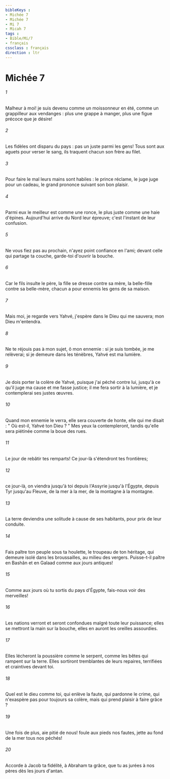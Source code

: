 ```yaml
---
bibleKeys : 
- Michée 7
- Michée 7
- Mi 7
- Micah 7
tags : 
- Bible/Mi/7
- français
cssclass : français
direction : ltr
---
```


# Michée 7

###### 1
Malheur à moi! je suis devenu comme un moissonneur en été, comme un grappilleur aux vendanges : plus une grappe à manger, plus une figue précoce que je désire! 
###### 2
Les fidèles ont disparu du pays : pas un juste parmi les gens! Tous sont aux aguets pour verser le sang, ils traquent chacun son frère au filet. 
###### 3
Pour faire le mal leurs mains sont habiles : le prince réclame, le juge juge pour un cadeau, le grand prononce suivant son bon plaisir. 
###### 4
Parmi eux le meilleur est comme une ronce, le plus juste comme une haie d'épines. Aujourd'hui arrive du Nord leur épreuve; c'est l'instant de leur confusion. 
###### 5
Ne vous fiez pas au prochain, n'ayez point confiance en l'ami; devant celle qui partage ta couche, garde-toi d'ouvrir la bouche. 
###### 6
Car le fils insulte le père, la fille se dresse contre sa mère, la belle-fille contre sa belle-mère, chacun a pour ennemis les gens de sa maison. 
###### 7
Mais moi, je regarde vers Yahvé, j'espère dans le Dieu qui me sauvera; mon Dieu m'entendra. 
###### 8
Ne te réjouis pas à mon sujet, ô mon ennemie : si je suis tombée, je me relèverai; si je demeure dans les ténèbres, Yahvé est ma lumière. 
###### 9
Je dois porter la colère de Yahvé, puisque j'ai péché contre lui, jusqu'à ce qu'il juge ma cause et me fasse justice; il me fera sortir à la lumière, et je contemplerai ses justes œuvres. 
###### 10
Quand mon ennemie le verra, elle sera couverte de honte, elle qui me disait : " Où est-il, Yahvé ton Dieu ? " Mes yeux la contempleront, tandis qu'elle sera piétinée comme la boue des rues. 
###### 11
Le jour de rebâtir tes remparts! Ce jour-là s'étendront tes frontières; 
###### 12
ce jour-là, on viendra jusqu'à toi depuis l'Assyrie jusqu'à l'Égypte, depuis Tyr jusqu'au Fleuve, de la mer à la mer, de la montagne à la montagne. 
###### 13
La terre deviendra une solitude à cause de ses habitants, pour prix de leur conduite. 
###### 14
Fais paître ton peuple sous ta houlette, le troupeau de ton héritage, qui demeure isolé dans les broussailles, au milieu des vergers. Puisse-t-il paître en Bashân et en Galaad comme aux jours antiques! 
###### 15
Comme aux jours où tu sortis du pays d'Égypte, fais-nous voir des merveilles! 
###### 16
Les nations verront et seront confondues malgré toute leur puissance; elles se mettront la main sur la bouche, elles en auront les oreilles assourdies. 
###### 17
Elles lécheront la poussière comme le serpent, comme les bêtes qui rampent sur la terre. Elles sortiront tremblantes de leurs repaires, terrifiées et craintives devant toi. 
###### 18
Quel est le dieu comme toi, qui enlève la faute, qui pardonne le crime, qui n'exaspère pas pour toujours sa colère, mais qui prend plaisir à faire grâce ? 
###### 19
Une fois de plus, aie pitié de nous! foule aux pieds nos fautes, jette au fond de la mer tous nos péchés! 
###### 20
Accorde à Jacob ta fidélité, à Abraham ta grâce, que tu as jurées à nos pères dès les jours d'antan. 
